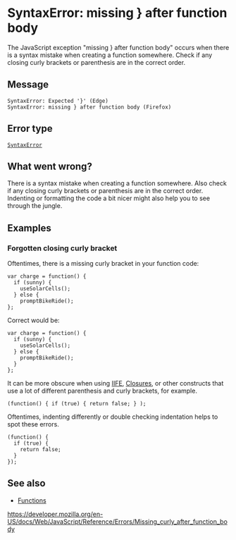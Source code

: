 # SyntaxError: missing } after function body

The JavaScript exception "missing } after function body" occurs when there is a syntax mistake when creating a function somewhere. Check if any closing curly brackets or parenthesis are in the correct order.

## Message

    SyntaxError: Expected '}' (Edge)
    SyntaxError: missing } after function body (Firefox)

## Error type

[`SyntaxError`](../global_objects/syntaxerror)

## What went wrong?

There is a syntax mistake when creating a function somewhere. Also check if any closing curly brackets or parenthesis are in the correct order. Indenting or formatting the code a bit nicer might also help you to see through the jungle.

## Examples

### Forgotten closing curly bracket

Oftentimes, there is a missing curly bracket in your function code:

    var charge = function() {
      if (sunny) {
        useSolarCells();
      } else {
        promptBikeRide();
    };

Correct would be:

    var charge = function() {
      if (sunny) {
        useSolarCells();
      } else {
        promptBikeRide();
      }
    };

It can be more obscure when using [IIFE](https://developer.mozilla.org/en-US/docs/Glossary/IIFE), [Closures](https://developer.mozilla.org/en-US/docs/Web/JavaScript/Closures), or other constructs that use a lot of different parenthesis and curly brackets, for example.

    (function() { if (true) { return false; } );

Oftentimes, indenting differently or double checking indentation helps to spot these errors.

    (function() {
      if (true) {
        return false;
      }
    });

## See also

-   [Functions](https://developer.mozilla.org/en-US/docs/Web/JavaScript/Guide/Functions)

<a href="https://developer.mozilla.org/en-US/docs/Web/JavaScript/Reference/Errors/Missing_curly_after_function_body" class="_attribution-link">https://developer.mozilla.org/en-US/docs/Web/JavaScript/Reference/Errors/Missing_curly_after_function_body</a>
